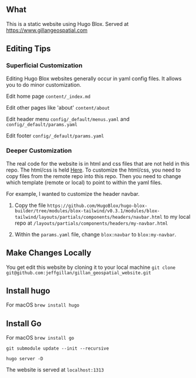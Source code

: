 ## What
This is a static website using Hugo Blox. Served at https://www.gillangeospatial.com


## Editing Tips

### Superficial Customization

Editing Hugo Blox websites generally occur in yaml config files. It allows you to do minor customization. 

Edit home page `content/_index.md`

Edit other pages like 'about' `content/about`

Edit header menu `config/_default/menus.yaml` and `config/_default/params.yaml`

Edit footer `config/_default/params.yaml`


### Deeper Customization
The real code for the website is in html and css files that are not held in this repo. The html/css is held [Here](https://github.com/HugoBlox/hugo-blox-builder/tree/modules/blox-tailwind/v0.3.1/modules/blox-tailwind). To customize the html/css, you need to copy files from the remote repo into this repo. Then you need to change which template (remote or local) to point to within the yaml files. 

For example, I wanted to customize the header navbar. 

1. Copy the file `https://github.com/HugoBlox/hugo-blox-builder/tree/modules/blox-tailwind/v0.3.1/modules/blox-tailwind/layouts/partials/components/headers/navbar.html` to my local repo at `/layouts/partials/components/headers/my-navbar.html`

2. Within the `params.yaml` file, change `blox:navbar` to `blox:my-navbar`.
   



## Make Changes Locally
You get edit this website by cloning it to your local machine
`git clone git@github.com:jeffgillan/gillan_geospatial_website.git`

## Install hugo
For macOS
`brew install hugo`

## Install Go
For macOS
`brew install go`

`git submodule update --init --recursive`

`hugo server -D`

The website is served at `localhost:1313`




